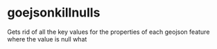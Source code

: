 # goejsonkillnulls
Gets rid of all the key values for the properties of each geojson feature where the value is null
 what
